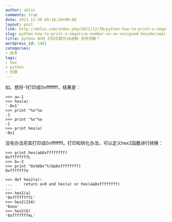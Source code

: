 ```yaml
---
author: abloz
comments: true
date: 2011-12-30 09:18:29+00:00
layout: post
link: http://abloz.com/index.php/2011/12/30/python-how-to-print-a-negative-number-as-an-unsigned-hexadecimal-number/
slug: python-how-to-print-a-negative-number-as-an-unsigned-hexadecimal-number
title: python 如何 打印负数为16进制 无符号数？
wordpress_id: 1481
categories:
- 技术
tags:
- hex
- python
- 负数
---
```


如，想将-1打印成0xffffffff，结果是：

    
    >>> a=-1
    >>> hex(a)
    '-0x1'
    >>> print "%u"%a
    -1
    >>> print "%x"%a
    -1
    >>> print hex(a)
    -0x1




没有办法将其打印成0xffffffff。打印和转化办法，可以定义hex2函数进行转换：




    
    >>> print hex(a&0xffffffff)
    0xffffffffL
    >>> b=-2
    >>> print "0x%08x"%(b&0xffffffff)
    0xfffffffe
    
    >>> def hex2(a):
    ...     return a>0 and hex(a) or hex(a&0xffffffff)
    ...
    >>> hex2(a)
    '0xffffffffL'
    >>> hex2(234)
    '0xea'
    >>> hex2(b)
    '0xfffffffeL'
